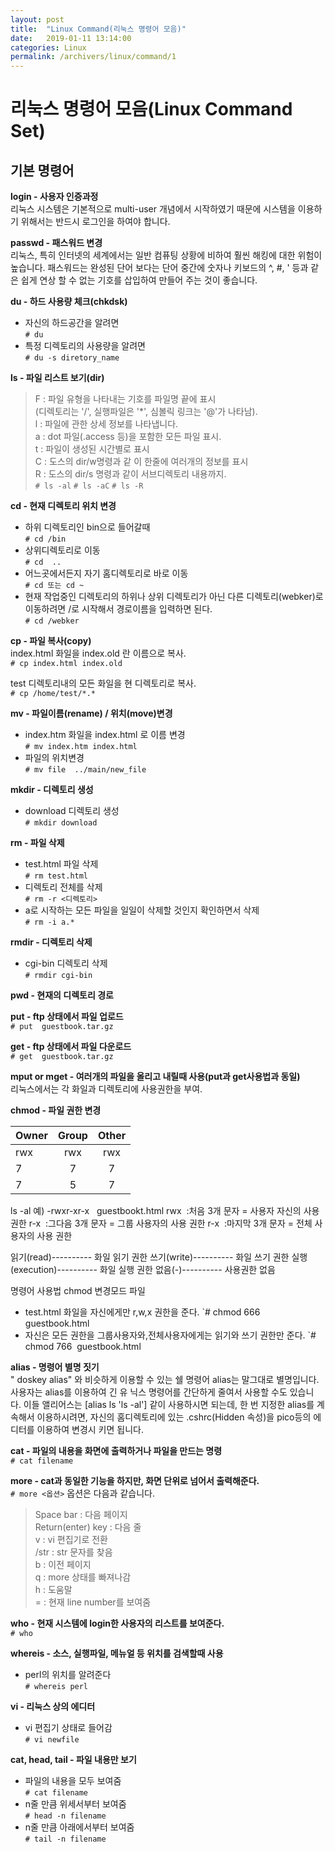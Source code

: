 ```yaml
---
layout: post
title:  "Linux Command(리눅스 명령어 모음)"
date:   2019-01-11 13:14:00
categories: Linux
permalink: /archivers/linux/command/1
---
```


리눅스 명령어 모음(Linux Command Set)
=======

기본 명령어
-------

**login - 사용자 인증과정**  
리눅스 시스템은 기본적으로 multi-user 개념에서 시작하였기 때문에 시스템을 이용하기 위해서는 반드시 로그인을 하여야 합니다.

**passwd - 패스워드 변경**  
리눅스, 특히 인터넷의 세계에서는 일반 컴퓨팅 상황에 비하여 훨씬 해킹에 대한 위험이 높습니다. 패스워드는 완성된 단어 보다는 단어 중간에 숫자나 키보드의 ^, #, ' 등과 같은 쉽게 연상 할 수 없는 기호를 삽입하여 만들어 주는 것이 좋습니다.


**du - 하드 사용량 체크(chkdsk)**  
- 자신의 하드공간을 알려면  
`# du`
- 특정 디렉토리의 사용량을 알려면  
`# du -s diretory_name`

**ls - 파일 리스트 보기(dir)**  
> F : 파일 유형을 나타내는 기호를 파일명 끝에 표시  
>     (디렉토리는 '/', 실행파일은 '*', 심볼릭 링크는 '@'가 나타남).  
> l  : 파일에 관한 상세 정보를 나타냅니다.  
> a : dot 파일(.access 등)을 포함한 모든 파일 표시.  
> t  : 파일이 생성된 시간별로 표시  
> C : 도스의 dir/w명령과 같 이 한줄에 여러개의 정보를 표시  
> R : 도스의 dir/s 명령과 같이 서브디렉토리 내용까지.  
`# ls -al`
`# ls -aC`
`# ls -R`

**cd - 현재 디렉토리 위치 변경**  
- 하위 디렉토리인 bin으로 들어갈때  
`# cd /bin`
- 상위디렉토리로 이동  
`# cd  ..`
- 어느곳에서든지 자기 홈디렉토리로 바로 이동  
`# cd 또는 cd ~`
- 현재 작업중인 디렉토리의 하위나 상위 디렉토리가 아닌 다른 디렉토리(webker)로 이동하려면 /로 시작해서 경로이름을 입력하면 된다.  
`# cd /webker`


**cp - 파일 복사(copy)**  
index.html 화일을 index.old 란 이름으로 복사.  
`# cp index.html index.old`

test 디렉토리내의 모든 화일을 현 디렉토리로 복사.  
`# cp /home/test/*.*`


**mv - 파일이름(rename) / 위치(move)변경**  
- index.htm 화일을 index.html 로 이름 변경  
`# mv index.htm index.html`
- 파일의 위치변경  
`# mv file  ../main/new_file`


**mkdir - 디렉토리 생성**  
- download 디렉토리 생성  
`# mkdir download`


**rm - 파일 삭제**  
- test.html 파일 삭제  
`# rm test.html`
- 디렉토리 전체를 삭제  
`# rm -r <디렉토리>`
- a로 시작하는 모든 파일을 일일이 삭제할 것인지 확인하면서 삭제   
`# rm -i a.* `


**rmdir - 디렉토리 삭제**  
- cgi-bin 디렉토리 삭제  
`# rmdir cgi-bin`

**pwd - 현재의 디렉토리 경로**  

**put - ftp 상태에서 파일 업로드**  
`# put  guestbook.tar.gz`

**get - ftp 상태에서 파일 다운로드**  
`# get  guestbook.tar.gz`

**mput or mget - 여러개의 파일을 올리고 내릴때 사용(put과 get사용법과 동일)**  
리눅스에서는 각 화일과 디렉토리에 사용권한을 부여.

**chmod - 파일 권한 변경**  
  
| Owner | Group | Other |  
|:----- |:-----:|:-----:|  
| rwx   | rwx   | rwx   |  
| 7     | 7     | 7     |  
| 7     | 5     | 7     |  

ls -al
예) -rwxr-xr-x   guestbookt.html
rwx  :처음 3개 문자 = 사용자 자신의 사용 권한
r-x  :그다음 3개 문자 = 그룹 사용자의 사용 권한
r-x  :마지막 3개 문자 = 전체 사용자의 사용 권한

읽기(read)---------- 화일 읽기 권한
쓰기(write)---------- 화일 쓰기 권한
실행(execution)---------- 화일 실행 권한
없음(-)---------- 사용권한 없음

명령어 사용법
chmod 변경모드 파일
- test.html 화일을 자신에게만 r,w,x 권한을 준다.
`# chmod 666  guestbook.html
- 자신은 모든 권한을 그룹사용자와,전체사용자에게는 읽기와 쓰기 권한만 준다.
`# chmod 766  guestbook.html

**alias - 명령어 별명 짓기**  
" doskey alias" 와 비슷하게 이용할 수 있는 쉘 명령어 alias는 말그대로 별명입니다. 사용자는 alias를 이용하여 긴 유 닉스 명령어를 간단하게 줄여서 사용할 수도 있습니다. 이들 앨리어스는 [alias ls 'ls -al'] 같이 사용하시면 되는데, 한 번 지정한 alias를 계속해서 이용하시려면, 자신의 홈디렉토리에 있는 .cshrc(Hidden 속성)을 pico등의 에디터를 이용하여 변경시 키면 됩니다.

**cat - 파일의 내용을 화면에 출력하거나 파일을 만드는 명령**  
`# cat filename`

**more - cat과 동일한 기능을 하지만, 화면 단위로 넘어서 출력해준다.**  
`# more <옵션>`
옵션은 다음과 같습니다.

> Space bar : 다음 페이지  
> Return(enter) key : 다음 줄  
> v : vi 편집기로 전환  
> /str : str 문자를 찾음  
> b : 이전 페이지  
> q : more 상태를 빠져나감  
> h : 도움말  
> = : 현재 line number를 보여줌  

**who - 현재 시스템에 login한 사용자의 리스트를 보여준다.**  
`# who`

**whereis - 소스, 실행파일, 메뉴얼 등 위치를 검색할때 사용**  
- perl의 위치를 알려준다  
`# whereis perl`

**vi - 리눅스 상의 에디터**  
- vi 편집기 상태로 들어감  
`# vi newfile`

**cat, head, tail - 파일 내용만 보기**  
- 파일의 내용을 모두 보여줌  
`# cat filename`
- n줄 만큼 위세서부터 보여줌  
`# head -n filename`
- n줄 만큼 아래에서부터 보여줌  
`# tail -n filename`